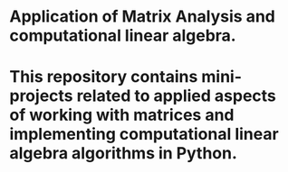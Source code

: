 # Application of Matrix Analysis and computational linear algebra.
# This repository contains mini-projects related to applied aspects of working with matrices and implementing computational linear algebra algorithms in Python.


